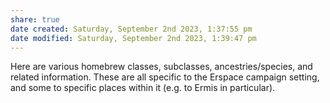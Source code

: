 ```yaml
---
share: true
date created: Saturday, September 2nd 2023, 1:37:55 pm
date modified: Saturday, September 2nd 2023, 1:39:47 pm
---
```


Here are various homebrew classes, subclasses, ancestries/species, and related information. These are all specific to the Erspace campaign setting, and some to specific places within it (e.g. to Ermis in particular). 
